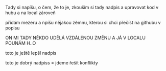 Tady si napíšu, o čem, že to je, zkouším si tady nadpis a upravovat kod v hubu a na local zároveň

přidám mezeru a npíšu nějakou zěmnu, kterou si chci přečíst na githubu v popisu

ON MI TADY NĚKDO UDĚLÁ VZDÁLENOU ZMĚNU A JÁ V LOCALU POUNÁM H..O

toto je ještě lepší nadpis

toto je dobrý nadpiss = jdeme řešit konflikty
